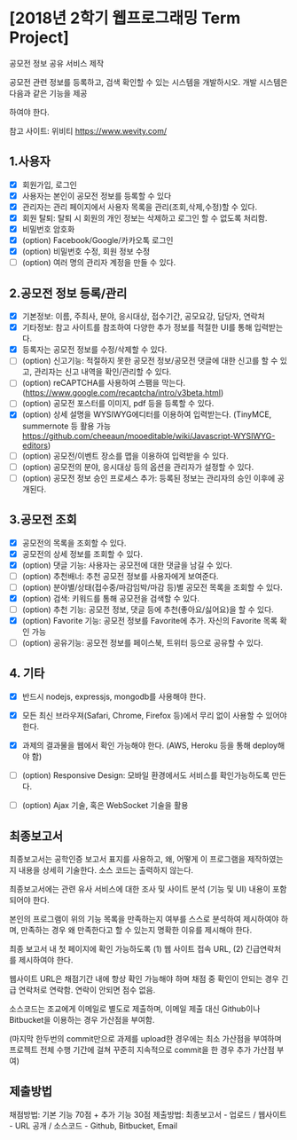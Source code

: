 
# [2018년 2학기 웹프로그래밍 Term Project]

공모전 정보 공유 서비스 제작

공모전 관련 정보를 등록하고, 검색 확인할 수 있는 시스템을 개발하시오. 개발 시스템은 다음과 같은 기능을 제공

하여야 한다.

참고 사이트: 위비티 https://www.wevity.com/

## 1.사용자

- [X] 회원가입, 로그인
- [X] 사용자는 본인이 공모전 정보를 등록할 수 있다
- [X] 관리자는 관리 페이지에서 사용자 목록을 관리(조회,삭제,수정)할 수 있다.
- [X] 회원 탈퇴: 탈퇴 시 회원의 개인 정보는 삭제하고 로그인 할 수 없도록 처리함.
- [X] 비밀번호 암호화
- [X] (option) Facebook/Google/카카오톡 로그인
- [X] (option) 비밀번호 수정, 회원 정보 수정
- [ ] (option) 여러 명의 관리자 계정을 만들 수 있다.

## 2.공모전 정보 등록/관리

- [X] 기본정보: 이름, 주최사, 분야, 응시대상, 접수기간, 공모요강, 담당자, 연락처
- [X] 기타정보: 참고 사이트를 참조하여 다양한 추가 정보를 적절한 UI를 통해 입력받는다.
- [X] 등록자는 공모전 정보를 수정/삭제할 수 있다.
- [ ] (option) 신고기능: 적절하지 못한 공모전 정보/공모전 댓글에 대한 신고를 할 수 있고, 관리자는 신고 내역을 확인/관리할 수 있다.
- [ ] (option) reCAPTCHA를 사용하여 스팸을 막는다. (https://www.google.com/recaptcha/intro/v3beta.html)
- [ ] (option) 공모전 포스터를 이미지, pdf 등을 등록할 수 있다.
- [X] (option) 상세 설명을 WYSIWYG에디터를 이용하여 입력받는다. (TinyMCE, summernote 등 활용 가능 https://github.com/cheeaun/mooeditable/wiki/Javascript-WYSIWYG-editors)
- [ ] (option) 공모전/이벤트 장소를 맵을 이용하여 입력받을 수 있다.
- [ ] (option) 공모전의 분야, 응시대상 등의 옵션을 관리자가 설정할 수 있다.
- [ ] (option) 공모전 정보 승인 프로세스 추가: 등록된 정보는 관리자의 승인 이후에 공개된다.

## 3.공모전 조회

- [X] 공모전의 목록을 조회할 수 있다.
- [X] 공모전의 상세 정보를 조회할 수 있다.
- [X] (option) 댓글 기능: 사용자는 공모전에 대한 댓글을 남길 수 있다.
- [ ] (option) 추천배너: 추천 공모전 정보를 사용자에게 보여준다.
- [ ] (option) 분야별/상태(접수중/마감임박/마감 등)별 공모전 목록을 조회할 수 있다.
- [X] (option) 검색: 키워드를 통해 공모전을 검색할 수 있다.
- [ ] (option) 추천 기능: 공모전 정보, 댓글 등에 추천(좋아요/싫어요)을 할 수 있다.
- [X] (option) Favorite 기능: 공모전 정보를 Favorite에 추가. 자신의 Favorite 목록 확인 가능
- [ ] (option) 공유기능: 공모전 정보를 페이스북, 트위터 등으로 공유할 수 있다.

## 4.  기타

- [X] 반드시 nodejs, expressjs, mongodb를 사용해야 한다.
- [X] 모든 최신 브라우져(Safari, Chrome, Firefox 등)에서 무리 없이 사용할 수 있어야 한다.
- [X] 과제의 결과물을 웹에서 확인 가능해야 한다. (AWS, Heroku 등을 통해 deploy해야 함)
- [ ] (option) Responsive Design: 모바일 환경에서도 서비스를 확인가능하도록 만든다.
- [ ] (option) Ajax 기술, 혹은 WebSocket 기술을 활용



## 최종보고서

최종보고서는 공학인증 보고서 표지를 사용하고, 왜, 어떻게 이 프로그램을 제작하였는지 내용을 상세히 기술한다. 소스 코드는 출력하지 않는다.

최종보고서에는 관련 유사 서비스에 대한 조사 및 사이트 분석 (기능 및 UI) 내용이 포함되어야 한다.

본인의 프로그램이 위의 기능 목록을 만족하는지 여부를 스스로 분석하여 제시하여야 하며, 만족하는 경우 왜 만족한다고 할 수 있는지 명확한 이유를 제시해야 한다.

최종 보고서 내 첫 페이지에 확인 가능하도록 (1) 웹 사이트 접속 URL, (2) 긴급연락처 를 제시하여야 한다.

웹사이트 URL은 채점기간 내에 항상 확인 가능해야 하며 채점 중 확인이 안되는 경우 긴급 연락처로 연락함. 연락이 안되면 점수 없음.

소스코드는 조교에게 이메일로 별도로 제출하며, 이메일 제출 대신 Github이나 Bitbucket을 이용하는 경우 가산점을 부여함. 

(마지막 한두번의 commit만으로 과제를 upload한 경우에는 최소 가산점을 부여하며 프로젝트 전체 수행 기간에 걸쳐 꾸준히 지속적으로 commit을 한 경우 추가 가산점 부여)





## 제출방법

채점방법: 기본 기능 70점 + 추가 기능 30점
제출방법: 최종보고서 - 업로드 / 웹사이트 - URL 공개 / 소스코드 - Github, Bitbucket, Email

